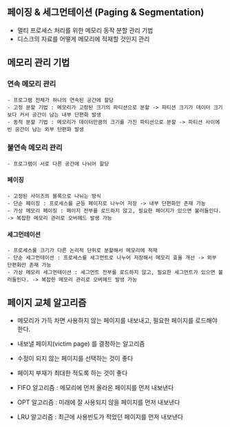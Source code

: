 ## 페이징 & 세그먼테이션 (Paging & Segmentation)
  - 멀티 프로세스 처리를 위한 메모리 동작 분할 관리 기법
  - 디스크의 자료를 어떻게 메모리에 적재할 것인지 관리


## 메모리 관리 기법

  ### 연속 메모리 관리
    - 프로그램 전체가 하나의 연속된 공간에 할당
    - 고정 분할 기법 : 메모리가 고정된 크기의 파티션으로 분할 -> 파티션 크기가 데이터 크기보다 커서 공간이 남는 내부 단편화 발생
    - 동적 분할 기법 : 메모리가 데이터만큼의 크기를 가진 파티션으로 분할 -> 파티션 사이에 빈 공간이 남는 외부 단편화 발생
    
  ### 불연속 메모리 관리
    - 프로그램이 서로 다른 공간에 나뉘어 할당
    
  #### 페이징
    - 고정된 사이즈의 블록으로 나뉘는 방식
    - 단순 페이징 : 프로세스를 균등 페이지로 나누어 저장 -> 내부 단편화만 존재 가능
    - 가상 메모리 페이징 : 페이지 전부를 로드하지 않고, 필요한 페이지가 있으면 불러들인다. -> 복잡한 메모리 관리로 오버헤드 발생 가능
      
  #### 세그먼테이션
    - 프로세스를 크기가 다른 논리적 단위로 분할해서 메모리에 적재
    - 단순 세그먼테이션 : 프로세스를 세그먼트로 나누어 저장해서 메모리 효율 개선 -> 외부 단편화만 존재 가능
    - 가상 메모리 세그먼테이션 : 세그먼트 전부를 로드하지 않고, 필요한 세그먼트가 있으면 불러들인다. -> 복잡한 메모리 관리로 오버헤드 발생 가능


## 페이지 교체 알고리즘
  - 메모리가 가득 차면 사용하지 않는 페이지를 내보내고, 필요한 페이지를 로드해야 한다.
  - 내보낼 페이지(victim page) 를 결정하는 알고리즘
  - 수정이 되지 않는 페이지를 선택하는 것이 좋다
  - 페이지 부재가 최대한 적도록 하는 것이 좋다
  
  - FIFO 알고리즘 : 메모리에 먼저 올라온 페이지를 먼저 내보낸다
  - OPT 알고리즘 : 미래에 잘 사용되지 않을 페이지를 먼저 내보낸다
  - LRU 알고리즘 : 최근에 사용빈도가 적었던 페이지를 먼저 내보낸다
